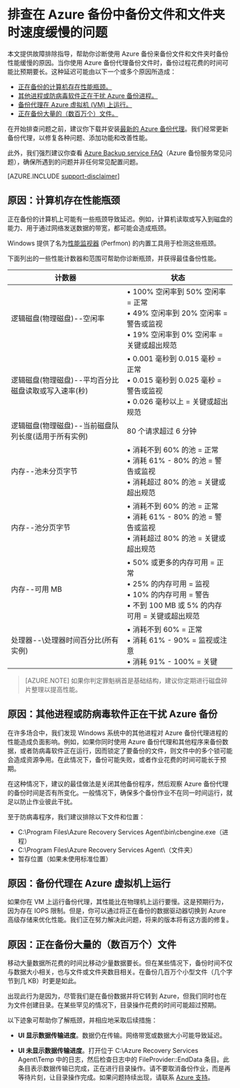 <properties
   pageTitle="排查在 Azure 备份中备份文件和文件夹时速度缓慢的问题 | Azure"
   description="提供了故障排除指导，帮助你诊断 Azure 备份性能问题的原因"
   services="backup"
   documentationCenter=""
   authors="genlin"
   manager="jimpark"
   editor=""/>  


<tags
    ms.service="backup"
    ms.workload="storage-backup-recovery"
    ms.tgt_pltfrm="na"
    ms.devlang="na"
    ms.topic="article"
    ms.date="10/13/2016"
    wacn.date="11/15/2016"
    ms.author="genli"/>  


# 排查在 Azure 备份中备份文件和文件夹时速度缓慢的问题

本文提供故障排除指导，帮助你诊断使用 Azure 备份来备份文件和文件夹时备份性能缓慢的原因。当你使用 Azure 备份代理备份文件时，备份过程花费的时间可能比预期要长。这种延迟可能由以下一个或多个原因所造成：

-	[正在备份的计算机存在性能瓶颈。](#cause1)
-	[其他进程或防病毒软件正在干扰 Azure 备份进程。](#cause2)
-	[备份代理在 Azure 虚拟机 (VM) 上运行。](#cause3)
-	[正在备份大量的（数百万个）文件。](#cause4)

在开始排查问题之前，建议你下载并安装[最新的 Azure 备份代理](http://download.microsoft.com/download/4/3/7/4376BBCE-9123-46FD-AAE1-599EAB6D2BD2/MARSAgentInstaller.exe)。我们经常更新备份代理，以修复各种问题、添加功能和改善性能。

此外，我们强烈建议你查看 [Azure Backup service FAQ](/documentation/articles/backup-azure-backup-faq/)（Azure 备份服务常见问题），确保所遇到的问题并非任何常见配置问题。

[AZURE.INCLUDE [support-disclaimer](../../includes/support-disclaimer.md)]

<a id="cause1"></a>
## 原因：计算机存在性能瓶颈

正在备份的计算机上可能有一些瓶颈导致延迟。例如，计算机读取或写入到磁盘的能力、用于通过网络发送数据的带宽，都可能会造成瓶颈。

Windows 提供了名为[性能监视器](https://technet.microsoft.com/zh-cn/magazine/2008.08.pulse.aspx) (Perfmon) 的内置工具用于检测这些瓶颈。

下面列出的一些性能计数器和范围可帮助你诊断瓶颈，并获得最佳备份性能。

| 计数器 | 状态 |
|---|---|
|逻辑磁盘(物理磁盘)--空闲率 | • 100% 空闲率到 50% 空闲率 = 正常</br>• 49% 空闲率到 20% 空闲率 = 警告或监视</br>• 19% 空闲率到 0% 空闲率 = 关键或超出规范|
| 逻辑磁盘(物理磁盘)--平均百分比磁盘读取或写入速率(秒) | • 0.001 毫秒到 0.015 毫秒 = 正常</br>• 0.015 毫秒到 0.025 毫秒 = 警告或监视</br>• 0.026 毫秒以上 = 关键或超出规范|
| 逻辑磁盘(物理磁盘)--当前磁盘队列长度(适用于所有实例) | 80 个请求超过 6 分钟 |
| 内存--池未分页字节|• 消耗不到 60% 的池 = 正常<br>• 消耗 61% - 80% 的池 = 警告或监视</br>• 消耗超过 80% 的池 = 关键或超出规范|
| 内存--池分页字节 |• 消耗不到 60% 的池 = 正常</br>• 消耗 61% - 80% 的池 = 警告或监视</br>• 消耗超过 80% 的池 = 关键或超出规范|
| 内存--可用 MB| • 50% 或更多的内存可用 = 正常</br>• 25% 的内存可用 = 监视</br>• 10% 的内存可用 = 警告</br>• 不到 100 MB 或 5% 的内存可用 = 关键或超出规范|
|处理器--\\处理器时间百分比(所有实例)|• 消耗不到 60% = 正常</br>• 消耗 61% - 90% = 监视或注意</br>• 消耗 91% - 100% = 关键|


> [AZURE.NOTE] 如果你判定罪魁祸首是基础结构，建议你定期进行磁盘碎片整理以提高性能。

<a id="cause2"></a>
## 原因：其他进程或防病毒软件正在干扰 Azure 备份

在许多场合中，我们发现 Windows 系统中的其他进程对 Azure 备份代理进程的性能造成负面影响。例如，如果你同时使用 Azure 备份代理和其他程序来备份数据，或者防病毒软件正在运行，因而锁定了要备份的文件，则文件中的多个锁可能会造成资源争用。在此情况下，备份可能失败，或者作业花费的时间可能长于预期。

在这种情况下，建议的最佳做法是关闭其他备份程序，然后观察 Azure 备份代理的备份时间是否有所变化。一般情况下，确保多个备份作业不在同一时间运行，就足以防止作业彼此干扰。

至于防病毒程序，我们建议排除以下文件和位置：

- C:\\Program Files\\Azure Recovery Services Agent\\bin\\cbengine.exe（进程）
- C:\\Program Files\\Azure Recovery Services Agent\\（文件夹）
- 暂存位置（如果未使用标准位置）

<a id="cause3"></a>
## 原因：备份代理在 Azure 虚拟机上运行

如果你在 VM 上运行备份代理，其性能比在物理机上运行要慢。这是预期行为，因为存在 IOPS 限制。但是，你可以通过将正在备份的数据驱动器切换到 Azure 高级存储来优化性能。我们正在努力解决此问题，将来的版本将有这方面的修复。

<a id="cause4"></a>
## 原因：正在备份大量的（数百万个）文件

移动大量数据所花费的时间比移动少量数据要长。但在某些情况下，备份时间不仅与数据大小相关，也与文件或文件夹数目相关。在备份几百万个小型文件（几个字节到几 KB）时更是如此。

出现此行为是因为，尽管我们是在备份数据并将它转到 Azure，但我们同时也在为文件创建目录。在某些罕见的情况下，目录操作花费的时间可能超过预期。

以下迹象可帮助你了解瓶颈，并相应地采取后续措施：

- **UI 显示数据传输进度**。数据仍在传输。网络带宽或数据大小可能导致延迟。

- **UI 未显示数据传输进度**。打开位于 C:\\Azure Recovery Services Agent\\Temp 中的日志，然后检查日志中的 FileProvider::EndData 条目。此条目表示数据传输已完成，正在进行目录操作。请不要取消备份作业，而是再等待片刻，让目录操作完成。如果问题持续出现，请联系 [Azure 支持](/support/support-ticket-form/?l=zh-cn)。

<!---HONumber=Mooncake_1107_2016-->
